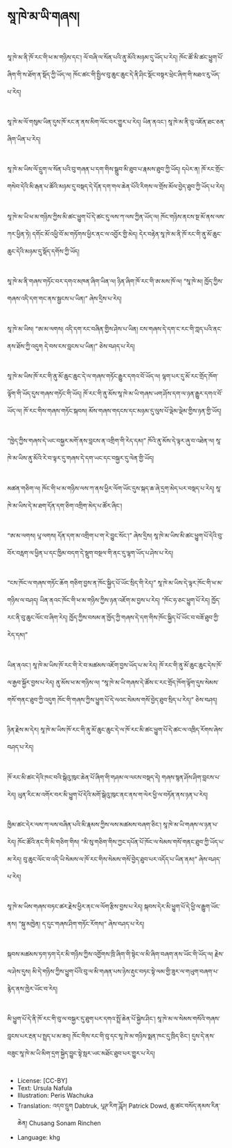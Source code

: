 # སཱ་ཁེ་མ་ཡི་གཞས།

##
སཱ་ཁེ་མ་ནི་ཁོ་རང་གི་ཕ་མ་གཉིས་དང་། ལོ་བཞི་ལ་སོན་པའི་ནུ་མོའི་མཉམ་དུ་ཡོད་པ་རེད། ཁོང་ཚོ་མི་ཚང་ཕྱུག་པོ་ཞིག་གི་ས་ཐོག་ན་སྡོད་ཀྱི་ཡོད་ལ། ཁོང་ཚང་གི་སྤྱིལ་བུ་ཆུང་ཆུང་དེ་ནི་ཤིང་སྡོང་བསྟར་ཕྲེང་ཞིག་གི་མཐའ་རུ་ཡོད་པ་རེད།

##
སཱ་ཁེ་མ་ལོ་གསུམ་ཡིན་དུས་ཁོ་རང་ན་ནས་མིག་ལོང་བར་གྱུར་པ་རེད། ཡིན་ནའང་། སཱ་ཁེ་མ་ནི་བུ་འཇོན་ཐང་ཅན་ཞིག་ཡིན་པ་རེད།

##
སཱ་ཁེ་མ་ཡིས་ལོ་དྲུག་ལ་སོན་པའི་བུ་གཞན་པ་དག་གིས་སྒྲུབ་མི་ཐུབ་པ་རྣམས་ཐུབ་ཀྱི་ཡོད། དཔེར་ན། ཁོ་རང་གྲོང་གསེབ་དེའི་མི་རྒན་པ་ཚོའི་མཉམ་དུ་བསྡད་དེ་དོན་དག་གལ་ཆེན་པོའི་རིགས་ལ་གྲོས་མོལ་བྱེད་ཐུབ་ཀྱི་ཡོད་པ་རེད།

##
སཱ་ཁེ་མ་ཡི་ཕ་མ་གཉིས་ཀྱིས་མི་ཚང་ཕྱུག་པོ་དེ་ཚང་དུ་ལས་ཀ་ལས་ཀྱིན་ཡོད་ལ། ཁོང་གཉིས་ནངས་སྔ་མོ་ནས་ལས་ཀར་ཕྱིན་ཏེ། དགོང་མོ་འཕྱི་བོ་མ་གཏོགས་ཕྱིར་ནང་ལ་འབྱོར་གྱི་མེད། དེར་བརྟེན་སཱ་ཁེ་མ་ནི་ཁོ་རང་གི་ནུ་མོ་ཆུང་ཆུང་དེའི་མཉམ་དུ་སྡོད་དགོས་ཀྱི་ཡོད།

##
སཱ་ཁེ་མ་ནི་གཞས་གཏོང་བར་དགའ་མཁན་ཞིག་ཡིན་ལ། ཉིན་ཞིག་ཁོ་རང་གི་ཨ་མས་ཁོ་ལ། “སཱ་ཁེ་མ། ཁྱོད་ཀྱིས་གཞས་འདི་དག་གང་ནས་སྦྱངས་པ་ཡིན།” ཞེས་དྲིས་པ་རེད།

##
སཱ་ཁེ་མ་ཡིས། “ཨ་མ་ལགས། འདི་དག་རང་བཞིན་གྱིས་ཤེས་པ་ཡིན། ངས་གཞས་དེ་དག་ང་རང་གི་ཀླད་པའི་ནང་ནས་ཐོས་ཀྱི་འདུག དེ་བས་ངས་བླངས་པ་ཡིན།” ཅེས་བཤད་པ་རེད།

##
སཱ་ཁེ་མ་ཡིས་ཁོ་རང་གི་ནུ་མོ་ཆུང་ཆུང་དེ་ལ་གཞས་གཏོང་རྒྱུར་དགའ་བོ་ཡོད་ལ། ལྷག་པར་དུ་མོ་རང་གྲོད་ཁོག་ལྟོག་གི་ཡོད་དུས་གཞས་གཏོང་གི་ཡོད། ཁོ་རང་གི་ནུ་མོས་སཱ་ཁེ་མ་ཡི་གཞས་ཡག་ཤོས་དག་ལ་ཉན་རྒྱུར་དགའ་བོ་ཡོད་ལ། ཁོ་རང་གིས་གཞས་གཏོང་སྐབས། མོས་གཞས་གདངས་དང་མཉམ་དུ་ལུས་པོ་ལྡེམ་ལྡེམ་གྱིས་ཉན་གྱི་ཡོད།

##
“ཁྱེད་ཀྱིས་གཞས་དེ་ཡང་བསྐྱར་མགོ་ནས་བླངས་ན་འགྲིག་གི་རེད་དམ།” ཁོའི་ནུ་མོས་དེ་ལྟར་ཞུ་བ་འཐེན་ལ། སཱ་ཁེ་མ་ཡིས་ནུ་མོའི་རེ་བ་ལྟར་དུ་གཞས་དེ་དག་ཡང་དང་བསྐྱར་དུ་ལེན་གྱི་ཡོད།

##
མཚན་གཅིག་ལ། ཁོང་གི་ཕ་མ་གཉིས་ལས་ཀ་ནས་ཕྱིར་ལོག་ཡོང་དུས་སྐད་ཆ་ཞེ་དྲག་མེད་པར་བསྡད་པ་རེད། སཱ་ཁེ་མ་ཡིས་དེ་མ་ཐག་དོན་དག་ཅིག་འགྲིག་མེད་པ་ཚོར་ཞིང་།

##
“ཨ་མ་ལགས། པཱ་ལགས། དོན་དག་མ་འགྲིག་པ་ག་རེ་བྱུང་སོང་།” ཞེས་དྲིས། སཱ་ཁེ་མ་ཡིས་མི་ཚང་ཕྱུག་པོ་དེའི་བུ་བོར་བརླག་ལ་ཕྱིན་པ་དང་ཁྱིམ་བདག་དེ་སྡུག་བསྔལ་གི་ནང་དུ་ལྷག་ཡོད་པ་ཤེས་པ་རེད།

##
“ངས་ཁོང་ལ་གཞས་གཏོང་ཆོག གཅིག་བྱས་ན་ཁོང་སྐྱིད་པོ་ཡོང་སྲིད་གི་རེད།” སཱ་ཁེ་མ་ཡིས་དེ་ལྟར་ཁོང་གི་ཕ་མ་གཉིས་ལ་བཤད། ཡིན་ནའང་ཁོང་གི་ཕ་མ་གཉིས་ཀྱིས་ཉན་འཇོག་མ་བྱས་པ་རེད། “ཁོང་ཧ་ཅང་ཕྱུག་པོ་རེད། ཁྱོད་རང་ནི་བུ་ཆུང་ལོང་བ་ཞིག་རེད། ཁྱོད་ཀྱིས་བསམ་ན་ཁྱོད་ཀྱི་གཞས་དེ་དག་གིས་ཁོང་སྐྱིད་པོ་ཡོང་བ་བཟོ་ཐུབ་ཀྱི་རེད་དམ།”

##
ཡིན་ནའང་། སཱ་ཁེ་མ་ཡིས་ཁོ་རང་གི་རེ་བ་མཚམས་འཇོག་བྱས་ཡོད་པ་མ་རེད། ཁོ་རང་གི་ནུ་མོ་ཆུང་ཆུང་དེས་ཁོ་ལ་རྒྱབ་སྐྱོར་བྱས་པ་རེད། ནུ་མོས་ཕ་མ་གཉིས་ལ། “སཱ་ཁེ་མ་ཡི་གཞས་དེ་ཚོས་ང་རང་གྲོད་ཁོག་ལྟོག་དུས་སེམས་གསོ་གནང་ཐུབ་ཀྱི་འདུག ཁོང་གི་གཞས་ཀྱིས་ཕྱུག་པོ་དེ་ལའང་སེམས་གསོ་བྱེད་ཐུབ་སྲིད་པ་རེད།” ཅེས་བཤད།

##
ཉིན་རྗེས་མ་དེར། སཱ་ཁེ་མ་ཡིས་ཁོ་རང་གི་ནུ་མོ་ཆུང་ཆུང་དེ་ལ་ཁོ་རང་མི་ཚང་ཕྱུག་པོ་དེ་ཚང་ལ་འཁྲིད་རོགས་ཞེས་བཤད་པ་རེད།

##
ཁོ་རང་མི་ཚང་དེའི་ཁང་བའི་སྒེའུ་ཁུང་ཆེན་པོ་ཞིག་གི་གཤམ་ལ་ལངས་བསྡད་དེ། གཞས་སྙན་ཤོས་ཤིག་བླངས་པ་རེད། ཡུན་རིང་མ་འགོར་བར་མི་ཕྱུག་པོ་དེའི་མགོ་སྒེའུ་ཁུང་ནང་ནས་ག་ལེར་ཕྱི་ལ་བཏོན་ནས་ཉན་པ་རེད།

##
ཁྱིམ་ཚང་དེར་ལས་ཀ་ལས་བཞིན་པའི་མི་རྣམས་ཀྱིས་ལས་མཚམས་བཞག་ཅིང་། སཱ་ཁེ་མ་ཡི་གཞས་ལ་ཉན་པ་རེད། ཁོང་ཚོའི་ནང་གི་མི་གཅིག་གིས། “མི་སུ་གཅིག་གིས་ཀྱང་དཔོན་པོ་ཁོང་ལ་སེམས་གསོ་གནང་ཐུབ་ཀྱི་ཡོད་པ་མ་རེད། བུ་ཆུང་ལོང་བ་འདི་ཡི་སེམས་ལ་ཁོ་རང་གིས་སེམས་གསོ་བྱེད་ཐུབ་པར་འདོད་པ་ཡིན་ནམ།” ཞེས་བཤད་པ་རེད།

##
སཱ་ཁེ་མ་ཡིས་གཞས་བཏང་ཚར་རྗེས་ཕྱིར་ནང་ལ་ལོག་རྩིས་བྱས་པ་རེད། སྐབས་དེར་མི་ཕྱུག་པོ་དེ་ཕྱི་ལ་རྒྱུག་ཡོང་ནས། “སྐུ་མཁྱེན། ད་དུང་གཞས་ཤིག་གཏོང་རོགས།” ཞེས་བཤད་པ་རེད།

##
སྐབས་མཚམས་ཏག་ཏག་དེར་མི་གཉིས་ཀྱིས་འགྱོགས་ཁྲི་ཞིག་གི་སྟེང་ལ་མི་ཞིག་བཞག་ནས་ཡོང་གི་ཡོད་ལ། རྗེས་ལ་ཤེས་དུས། མི་དེ་གཉིས་ཀྱིས་ཕྱུག་པོའི་བུ་ལ་མི་གཞན་པས་ཉེས་རྡུང་བཏང་སྟེ་ལམ་གྱི་ཟུར་ལ་གཡུག་བཞག་པ་རྙེད་ནས་ཁྱེར་ཡོང་བ་རེད།

##
མི་ཕྱུག་པོ་དེ་ནི་ཁོ་རང་གི་བུ་ལ་བསྐྱར་དུ་ཐུག་པར་དགའ་སྤྲོ་ཆེན་པོ་སྐྱེས་ཤིང་། སཱ་ཁེ་མ་ལ་སེམས་གསོའི་གཞས་བླངས་པར་རྔན་པ་སྤྲད་པ་མ་ཟད། ཁོང་གིས་རང་གི་བུ་དང་སཱ་ཁེ་མ་གཉིས་སྨན་ཁང་དུ་ཁྲིད་ཅིང་། དུས་དེ་ནས་བཟུང་སཱ་ཁེ་མ་ཡི་མིག་དྲག་སྐྱེད་བྱུང་སྟེ་སླར་ཡང་མཐོང་ཐུབ་པར་གྱུར་པ་རེད།

##
* License: [CC-BY]
* Text: Ursula Nafula
* Illustration: Peris Wachuka
* Translation: འདབ་དྲུག Dabtruk, པཱཊ་རིག་ཌཱོཌ། Patrick Dowd, ཆུ་ཚང་བསོད་ནམས་རིན་ཆེན། Chusang Sonam Rinchen
* Language: khg
